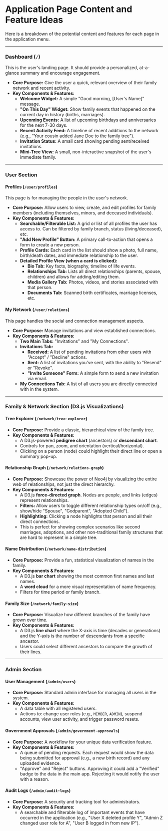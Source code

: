 # Application Page Content and Feature Ideas

Here is a breakdown of the potential content and features for each page in the application menu.

---

### **Dashboard (`/`)**
This is the user's landing page. It should provide a personalized, at-a-glance summary and encourage engagement.

*   **Core Purpose:** Give the user a quick, relevant overview of their family network and recent activity.
*   **Key Components & Features:**
    *   **Welcome Widget:** A simple "Good morning, [User's Name]" message.
    *   **"On This Day" Widget:** Show family events that happened on the current day in history (births, marriages).
    *   **Upcoming Events:** A list of upcoming birthdays and anniversaries for the next 7-30 days.
    *   **Recent Activity Feed:** A timeline of recent additions to the network (e.g., "Your cousin added Jane Doe to the family tree").
    *   **Invitation Status:** A small card showing pending sent/received invitations.
    *   **Mini-Tree View:** A small, non-interactive snapshot of the user's immediate family.

---

### **User Section**

#### **Profiles (`/user/profiles`)**
This page is for managing the people in the user's network.

*   **Core Purpose:** Allow users to view, create, and edit profiles for family members (including themselves, minors, and deceased individuals).
*   **Key Components & Features:**
    *   **Searchable/Filterable List:** A grid or list of all profiles the user has access to. Can be filtered by family branch, status (living/deceased), etc.
    *   **"Add New Profile" Button:** A primary call-to-action that opens a form to create a new person.
    *   **Profile Cards:** Each card in the list should show a photo, full name, birth/death dates, and immediate relationship to the user.
    *   **Detailed Profile View (when a card is clicked):**
        *   **Bio Tab:** Key facts, biography, timeline of life events.
        *   **Relationships Tab:** Lists all direct relationships (parents, spouse, children) and allows for adding/editing them.
        *   **Media Gallery Tab:** Photos, videos, and stories associated with that person.
        *   **Documents Tab:** Scanned birth certificates, marriage licenses, etc.

#### **My Network (`/user/relations`)**
This page handles the social and connection management aspects.

*   **Core Purpose:** Manage invitations and view established connections.
*   **Key Components & Features:**
    *   **Two Main Tabs:** "Invitations" and "My Connections".
    *   **Invitations Tab:**
        *   **Received:** A list of pending invitations from other users with "Accept" / "Decline" actions.
        *   **Sent:** A list of invitations you've sent, with the ability to "Resend" or "Revoke".
        *   **"Invite Someone" Form:** A simple form to send a new invitation via email.
    *   **My Connections Tab:** A list of all users you are directly connected with in the system.

---

### **Family & Network Section (D3.js Visualizations)**

#### **Tree Explorer (`/network/tree-explorer`)**
*   **Core Purpose:** Provide a classic, hierarchical view of the family tree.
*   **Key Components & Features:**
    *   A D3.js-powered **pedigree chart** (ancestors) or **descendant chart**.
    *   Controls for pan, zoom, and orientation (vertical/horizontal).
    *   Clicking on a person (node) could highlight their direct line or open a summary pop-up.

#### **Relationship Graph (`/network/relations-graph`)**
*   **Core Purpose:** Showcase the power of Neo4j by visualizing the entire web of relationships, not just the direct hierarchy.
*   **Key Components & Features:**
    *   A D3.js **force-directed graph**. Nodes are people, and links (edges) represent relationships.
    *   **Filters:** Allow users to toggle different relationship types on/off (e.g., show/hide "Spouse", "Godparent", "Adopted Child").
    *   **Highlighting:** Clicking a node highlights that person and all their direct connections.
    *   This is perfect for showing complex scenarios like second marriages, adoptions, and other non-traditional family structures that are hard to represent in a simple tree.

#### **Name Distribution (`/network/name-distribution`)**
*   **Core Purpose:** Provide a fun, statistical visualization of names in the family.
*   **Key Components & Features:**
    *   A D3.js **bar chart** showing the most common first names and last names.
    *   A **word cloud** for a more visual representation of name frequency.
    *   Filters for time period or family branch.

#### **Family Size (`/network/family-size`)**
*   **Core Purpose:** Visualize how different branches of the family have grown over time.
*   **Key Components & Features:**
    *   A D3.js **line chart** where the X-axis is time (decades or generations) and the Y-axis is the number of descendants from a specific ancestor.
    *   Users could select different ancestors to compare the growth of their lines.

---

### **Admin Section**

#### **User Management (`/admin/users`)**
*   **Core Purpose:** Standard admin interface for managing all users in the system.
*   **Key Components & Features:**
    *   A data table with all registered users.
    *   Actions to: change user roles (e.g., `MEMBER`, `ADMIN`), suspend accounts, view user activity, and trigger password resets.

#### **Government Approvals (`/admin/government-approvals`)**
*   **Core Purpose:** A workflow for your unique data verification feature.
*   **Key Components & Features:**
    *   A queue of pending requests. Each request would show the data being submitted for approval (e.g., a new birth record) and any uploaded evidence.
    *   "Approve" and "Reject" buttons. Approving it could add a "Verified" badge to the data in the main app. Rejecting it would notify the user with a reason.

#### **Audit Logs (`/admin/audit-logs`)**
*   **Core Purpose:** A security and tracking tool for administrators.
*   **Key Components & Features:**
    *   A searchable and filterable log of important events that have occurred in the application (e.g., "User X deleted profile Y", "Admin Z changed user role for A", "User B logged in from new IP").
